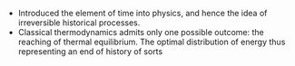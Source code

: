 - Introduced the element of time into physics, and hence the idea of irreversible historical processes. 
- Classical thermodynamics admits only one possible outcome: the reaching of thermal equilibrium. The optimal distribution of energy thus representing an end of history of sorts 